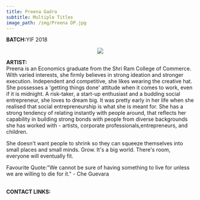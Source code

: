 ```yaml
---
title: Preena Gadra
subtitle: Multiple Titles
image_path: /img/Preena DP.jpg
---
```


<p><b>BATCH:</b>YIF 2018</p>

<p align="center">
<img src="../../img/Preena DP.jpg"></p>


<b>ARTIST:</b>
<br />
Preena is an Economics graduate from the Shri Ram College of Commerce. With varied interests, she firmly believes in strong ideation and stronger execution. Independent and competitive, she likes wearing the creative hat. She possesses a 'getting things done' attitude when it comes to work, even if it is midnight. A risk-taker, a start-up enthusiast and a budding social entrepreneur, she loves to dream big. It was pretty early in her life when she realised that social entrepreneurship is what she is meant for. She has a strong tendency of relating instantly with people around, that reflects her capability in building strong bonds with people from diverse backgrounds she has worked with - artists, corporate professionals,entrepreneurs, and children.

She doesn't want people to shrink so they can squeeze themselves into small places and small minds. Grow. It's a big world. There's room, everyone will eventually fit.

Favourite Quote:"We cannot be sure of having something to live for unless we are willing to die for it." - Che Guevara

<br />
<b>CONTACT LINKS:</b>
<br />
<a href="https://www.facebook.com/preena.gadra.75" class="fa fa-facebook"></a>




